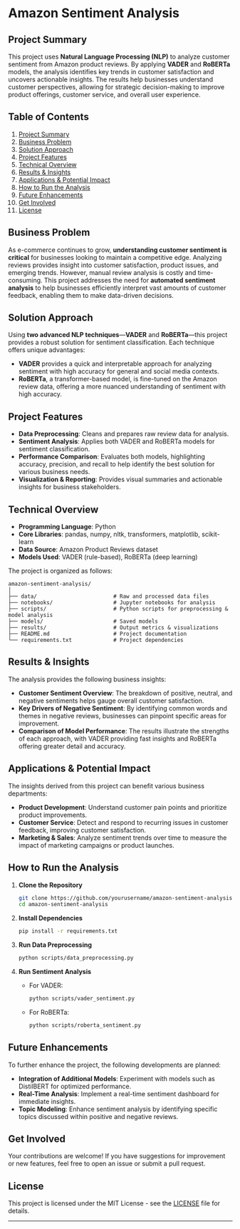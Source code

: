 
# Amazon Sentiment Analysis

## Project Summary

This project uses **Natural Language Processing (NLP)** to analyze customer sentiment from Amazon product reviews. By applying **VADER** and **RoBERTa** models, the analysis identifies key trends in customer satisfaction and uncovers actionable insights. The results help businesses understand customer perspectives, allowing for strategic decision-making to improve product offerings, customer service, and overall user experience.

## Table of Contents

1. [Project Summary](#project-summary)
2. [Business Problem](#business-problem)
3. [Solution Approach](#solution-approach)
4. [Project Features](#project-features)
5. [Technical Overview](#technical-overview)
6. [Results & Insights](#results--insights)
7. [Applications & Potential Impact](#applications--potential-impact)
8. [How to Run the Analysis](#how-to-run-the-analysis)
9. [Future Enhancements](#future-enhancements)
10. [Get Involved](#get-involved)
11. [License](#license)

## Business Problem

As e-commerce continues to grow, **understanding customer sentiment is critical** for businesses looking to maintain a competitive edge. Analyzing reviews provides insight into customer satisfaction, product issues, and emerging trends. However, manual review analysis is costly and time-consuming. This project addresses the need for **automated sentiment analysis** to help businesses efficiently interpret vast amounts of customer feedback, enabling them to make data-driven decisions.

## Solution Approach

Using **two advanced NLP techniques**—**VADER** and **RoBERTa**—this project provides a robust solution for sentiment classification. Each technique offers unique advantages:

- **VADER** provides a quick and interpretable approach for analyzing sentiment with high accuracy for general and social media contexts.
- **RoBERTa**, a transformer-based model, is fine-tuned on the Amazon review data, offering a more nuanced understanding of sentiment with high accuracy.

## Project Features

- **Data Preprocessing**: Cleans and prepares raw review data for analysis.
- **Sentiment Analysis**: Applies both VADER and RoBERTa models for sentiment classification.
- **Performance Comparison**: Evaluates both models, highlighting accuracy, precision, and recall to help identify the best solution for various business needs.
- **Visualization & Reporting**: Provides visual summaries and actionable insights for business stakeholders.

## Technical Overview

- **Programming Language**: Python
- **Core Libraries**: pandas, numpy, nltk, transformers, matplotlib, scikit-learn
- **Data Source**: Amazon Product Reviews dataset
- **Models Used**: VADER (rule-based), RoBERTa (deep learning)

The project is organized as follows:

```
amazon-sentiment-analysis/
│
├── data/                        # Raw and processed data files
├── notebooks/                   # Jupyter notebooks for analysis
├── scripts/                     # Python scripts for preprocessing & model analysis
├── models/                      # Saved models
├── results/                     # Output metrics & visualizations
├── README.md                    # Project documentation
└── requirements.txt             # Project dependencies
```

## Results & Insights

The analysis provides the following business insights:
- **Customer Sentiment Overview**: The breakdown of positive, neutral, and negative sentiments helps gauge overall customer satisfaction.
- **Key Drivers of Negative Sentiment**: By identifying common words and themes in negative reviews, businesses can pinpoint specific areas for improvement.
- **Comparison of Model Performance**: The results illustrate the strengths of each approach, with VADER providing fast insights and RoBERTa offering greater detail and accuracy.

## Applications & Potential Impact

The insights derived from this project can benefit various business departments:

- **Product Development**: Understand customer pain points and prioritize product improvements.
- **Customer Service**: Detect and respond to recurring issues in customer feedback, improving customer satisfaction.
- **Marketing & Sales**: Analyze sentiment trends over time to measure the impact of marketing campaigns or product launches.

## How to Run the Analysis

1. **Clone the Repository**
   ```bash
   git clone https://github.com/yourusername/amazon-sentiment-analysis.git
   cd amazon-sentiment-analysis
   ```

2. **Install Dependencies**
   ```bash
   pip install -r requirements.txt
   ```

3. **Run Data Preprocessing**
   ```bash
   python scripts/data_preprocessing.py
   ```

4. **Run Sentiment Analysis**
   - For VADER:
     ```bash
     python scripts/vader_sentiment.py
     ```
   - For RoBERTa:
     ```bash
     python scripts/roberta_sentiment.py
     ```

## Future Enhancements

To further enhance the project, the following developments are planned:

- **Integration of Additional Models**: Experiment with models such as DistilBERT for optimized performance.
- **Real-Time Analysis**: Implement a real-time sentiment dashboard for immediate insights.
- **Topic Modeling**: Enhance sentiment analysis by identifying specific topics discussed within positive and negative reviews.

## Get Involved

Your contributions are welcome! If you have suggestions for improvement or new features, feel free to open an issue or submit a pull request.

## License

This project is licensed under the MIT License - see the [LICENSE](LICENSE) file for details.

---
